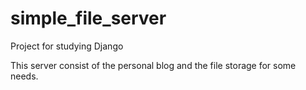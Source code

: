 # simple_file_server
Project for studying Django

This server consist of the personal blog and the file storage for some needs.
